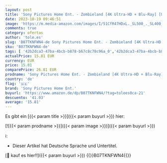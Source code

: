 ```yaml
---
layout: post
title: 'Sony Pictures Home Ent. - Zombieland [4K Ultra-HD + Blu-Ray] [UK Import]'
date: 2023-10-19 09:46:51
image: 'https://m.media-amazon.com/images/I/51CfR47HDxL._SL500_._SL400_.jpg'
comments: true
category: ofertas
author: 'tole.es'
slug: 'B07TKNFWN4-de Sony Pictures Home Ent. - Zombieland [4K Ultra-HD + Blu-...'
sku: 'B07TKNFWN4-de'
tags: [ '42b2dca3-47ba-4bcb-b878-b67c8c78c96a_0','42b2dca3-47ba-4bcb-b878-b67c8c78c96a_701','Arborist Merchandising Root','Blu-Ray','Blu-ray','Content Stores','Custom Stores','DVD & Blu-ray','Featured Categories','Filme','Horror','Self Service','Shops','UHD - 4K - Informationen','sony pictures home ent.','🇩🇪', ]
actualPrice: 15.81 EUR
currency: EUR
price: 15.81
comparePrice: 26.81 EUR
prodname: 'Sony Pictures Home Ent. - Zombieland [4K Ultra-HD + Blu-Ray] [UK Import]'
country: 'de'
flag: '🇩🇪'
brand: 'Sony Pictures Home Ent.'
buyurl: 'https://www.amazon.de/dp/B07TKNFWN4/?tag=tolees0ca-21'
descuento: '41.03'
average: '15.81'
---
```


Es gibt ein [{{< param title >}}]({{< param buyurl >}}) hier:

[![{{< param prodname >}}]({{< param image >}})]({{< param buyurl >}})

ℹ️:

- Dieser Artikel hat Deutsche Sprache und Untertitel.

[🛒 kauf es hier!!]({{< param buyurl >}})
{{<world>}}B07TKNFWN4{{</world>}}
